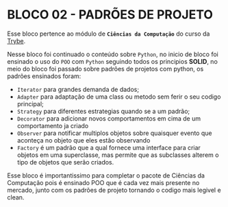 # BLOCO 02 - PADRÕES DE PROJETO

Esse bloco pertence ao módulo de **`Ciências da Computação`** do curso da [Trybe](https://www.betrybe.com/).

Nesse bloco foi continuado o conteúdo sobre `Python`, no inicio de bloco foi ensinado o uso do `POO` com `Python` seguindo todos os principios **SOLID**, no meio do bloco foi passado sobre padrões de projetos com python, os padrões ensinados foram:

- `Iterator` para grandes demanda de dados;
- `Adapter` para adaptação de uma class ou metodo sem ferir o seu codigo principal;
- `Strategy` para diferentes estrategias quando se a um padrão;
- `Decorator` para adicionar novos comportamentos em cima de um comportamento ja criado
- `Observer` para notificar multiplos objetos sobre quaisquer evento que aconteça no objeto que eles estão observando
- `Factory`  é um padrão que a qual fornece uma interface para criar objetos em uma superclasse, mas permite que as subclasses alterem o tipo de objetos que serão criados.

Esse bloco é importantissimo para completar o pacote de Ciências da Computação pois é ensinado POO que é cada vez mais presente no mercado, junto com os padrões de projeto tornando o codigo mais legivel e clean.